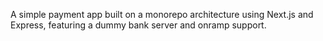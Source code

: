 A simple payment app built on a monorepo architecture using Next.js and Express, featuring a dummy bank server and onramp support.

